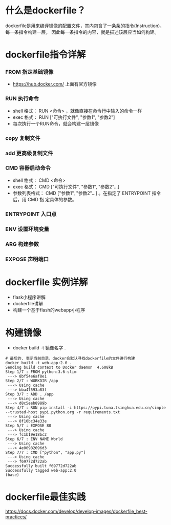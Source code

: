 # 什么是dockerfile？
dockerfile是用来编译镜像的配置文件，其内包含了一条条的指令(Instruction)，每一条指令构建一层， 因此每一条指令的内容，就是描述该层应当如何构建。


# dockerfile指令详解
### FROM 指定基础镜像
- https://hub.docker.com/ 上面有官方镜像
### RUN 执行命令
- shell 格式： RUN <命令> ，就像直接在命令行中输入的命令一样
- exec 格式： RUN ["可执行文件", "参数1", "参数2"]
- 每次执行一个RUN命令，就会构建一层镜像
### copy 复制文件
### add 更高级复制文件
### CMD 容器启动命令
- shell 格式： CMD <命令>
- exec 格式： CMD ["可执行文件", "参数1", "参数2"...] 
- 参数列表格式： CMD ["参数1", "参数2"...] 。在指定了 ENTRYPOINT 指令后，用 CMD 指 定具体的参数。
### ENTRYPOINT 入口点
### ENV 设置环境变量
### ARG 构建参数
### EXPOSE 声明端口

# dockerfile 实例详解
- flask小程序讲解
- dockerfile讲解
- 构建一个基于flash的webapp小程序

# 构建镜像
- docker build -t 镜像名字 .
```shell script
# 最后的. 表示当前目录，docker会默认寻找dockerfile的文件进行构建
docker build -t web-app:2.0 .
Sending build context to Docker daemon  4.608kB
Step 1/7 : FROM python:3.6-slim
 ---> 8bf54e6af8e1
Step 2/7 : WORKDIR /app
 ---> Using cache
 ---> bba47593a83f
Step 3/7 : ADD . /app
 ---> Using cache
 ---> d8c5eeb8989b
Step 4/7 : RUN pip install -i https://pypi.tuna.tsinghua.edu.cn/simple --trusted-host pypi.python.org -r requirements.txt
 ---> Using cache
 ---> 8f10bc34e33e
Step 5/7 : EXPOSE 80
 ---> Using cache
 ---> fc1b19e18bc2
Step 6/7 : ENV NAME World
 ---> Using cache
 ---> 4e00982096d3
Step 7/7 : CMD ["python", "app.py"]
 ---> Using cache
 ---> f69772d722ab
Successfully built f69772d722ab
Successfully tagged web-app:2.0
(base)
```

# dockerfile最佳实践
https://docs.docker.com/develop/develop-images/dockerfile_best-practices/